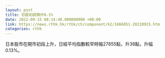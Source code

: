 ```yaml
---
layout: post
title: 日股初段微升0.1%
date: 2022-09-15 08:14:40.000000000 +08:00
link: https://news.rthk.hk/rthk/ch/component/k2/1666851-20220915.htm
categories: rthk
---
```


日本股市在開市初段上升，日經平均指數較早時報27855點，升36點，升幅0.13%。
